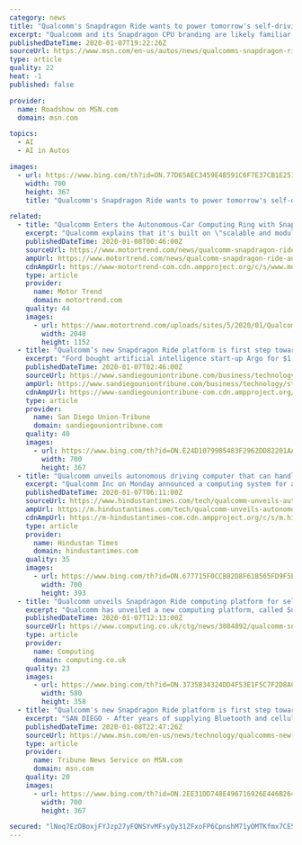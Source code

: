 ```yaml
---
category: news
title: "Qualcomm's Snapdragon Ride wants to power tomorrow's self-driving car tech"
excerpt: "Qualcomm and its Snapdragon CPU branding are likely familiar names for mobile phone aficionados, but watch out, because we're going to likely see more of it in our cars in the near future. On Monday ahead of CES 2020 's opening day,"
publishedDateTime: 2020-01-07T19:22:26Z
sourceUrl: https://www.msn.com/en-us/autos/news/qualcomms-snapdragon-ride-wants-to-power-tomorrows-self-driving-car-tech/ar-BBYG0iM
type: article
quality: 22
heat: -1
published: false

provider:
  name: Roadshow on MSN.com
  domain: msn.com

topics:
  - AI
  - AI in Autos

images:
  - url: https://www.bing.com/th?id=ON.77D65AEC3459E4B591C6F7E37CB1E251
    width: 700
    height: 367
    title: "Qualcomm's Snapdragon Ride wants to power tomorrow's self-driving car tech"

related:
  - title: "Qualcomm Enters the Autonomous-Car Computing Ring with Snapdragon Ride"
    excerpt: "Qualcomm explains that it's built on \"scalable and modular heterogenous high-performance multi-core CPUs, energy-efficient AI and computer vision (CV) engines, and industry-leading GPU. The platform, with a combination of SoC (System on a chip) and accelerator can be used as needed to address every market segment offering industry-leading ..."
    publishedDateTime: 2020-01-08T00:46:00Z
    sourceUrl: https://www.motortrend.com/news/qualcomm-snapdragon-ride-autonomous-platform-first-look/
    ampUrl: https://www.motortrend.com/news/qualcomm-snapdragon-ride-autonomous-platform-first-look/amp/
    cdnAmpUrl: https://www-motortrend-com.cdn.ampproject.org/c/s/www.motortrend.com/news/qualcomm-snapdragon-ride-autonomous-platform-first-look/amp/
    type: article
    provider:
      name: Motor Trend
      domain: motortrend.com
    quality: 44
    images:
      - url: https://www.motortrend.com/uploads/sites/5/2020/01/Qualcomm-Snapdragon-autonomous-platform-04.jpg
        width: 2048
        height: 1152
  - title: "Qualcomm’s new Snapdragon Ride platform is first step toward self-driving cars"
    excerpt: "Ford bought artificial intelligence start-up Argo for $1 billion to bolster its autonomous driving work. GM acquired Sidecar’s assets, invested in Lyft and bought autonomous technology startup Cruise Automation. Still, self-driving cars are likely years away from showing up on roadways in significant numbers. In the meantime, Qualcomm is ..."
    publishedDateTime: 2020-01-07T02:46:00Z
    sourceUrl: https://www.sandiegouniontribune.com/business/technology/story/2020-01-06/qualcomm-dives-deeper-into-auto-tech-with-snapdragon-ride-platform-aimed-at-self-driving-cars
    ampUrl: https://www.sandiegouniontribune.com/business/technology/story/2020-01-06/qualcomm-dives-deeper-into-auto-tech-with-snapdragon-ride-platform-aimed-at-self-driving-cars?_amp=true
    cdnAmpUrl: https://www-sandiegouniontribune-com.cdn.ampproject.org/c/s/www.sandiegouniontribune.com/business/technology/story/2020-01-06/qualcomm-dives-deeper-into-auto-tech-with-snapdragon-ride-platform-aimed-at-self-driving-cars?_amp=true
    type: article
    provider:
      name: San Diego Union-Tribune
      domain: sandiegouniontribune.com
    quality: 40
    images:
      - url: https://www.bing.com/th?id=ON.E24D1079985483F2962DD82201AA0D1E
        width: 700
        height: 367
  - title: "Qualcomm unveils autonomous driving computer that can handle lane controls, self-driving"
    excerpt: "Qualcomm Inc on Monday announced a computing system for autonomous vehicles designed to handle everything from lane controls to full self-driving that it aims to have on the road by 2023.(Getty Images/iStockphoto) Qualcomm Inc on Monday announced a computing system for autonomous vehicles designed to handle everything from lane controls to full ..."
    publishedDateTime: 2020-01-07T06:11:00Z
    sourceUrl: https://www.hindustantimes.com/tech/qualcomm-unveils-autonomous-driving-computer-that-can-handle-lane-controls-self-driving/story-NYcE7cIzFsgrkTo7evRH0O.html
    ampUrl: https://m.hindustantimes.com/tech/qualcomm-unveils-autonomous-driving-computer-that-can-handle-lane-controls-self-driving/story-NYcE7cIzFsgrkTo7evRH0O_amp.html
    cdnAmpUrl: https://m-hindustantimes-com.cdn.ampproject.org/c/s/m.hindustantimes.com/tech/qualcomm-unveils-autonomous-driving-computer-that-can-handle-lane-controls-self-driving/story-NYcE7cIzFsgrkTo7evRH0O_amp.html
    type: article
    provider:
      name: Hindustan Times
      domain: hindustantimes.com
    quality: 35
    images:
      - url: https://www.bing.com/th?id=ON.677715F0CCB82D8F61B565FD9F5E1F75
        width: 700
        height: 393
  - title: "Qualcomm unveils Snapdragon Ride computing platform for self-driving cars"
    excerpt: "Qualcomm has unveiled a new computing platform, called Snapdragon Ride, which it claims will make it easier for vehicle makers to build self-driving cars. The new computing system was unveiled on Monday at the Consumer Electronics Show (CES) in Las Vegas, where the chipmaker said that it will start shipping the system to manufacturers later ..."
    publishedDateTime: 2020-01-07T12:13:00Z
    sourceUrl: https://www.computing.co.uk/ctg/news/3084892/qualcomm-snapdragon-ride-self-driving-cars
    type: article
    provider:
      name: Computing
      domain: computing.co.uk
    quality: 23
    images:
      - url: https://www.bing.com/th?id=ON.3735B34324DD4F53E1F5C7F2D8AC02AB
        width: 580
        height: 358
  - title: "Qualcomm's new Snapdragon Ride platform is first step toward self-driving cars"
    excerpt: "SAN DIEGO - After years of supplying Bluetooth and cellular connectivity to automakers, Qualcomm is pivoting toward safety with its new Snapdragon Ride platform, which aims to bring advanced driver assistance features such as automated parking,"
    publishedDateTime: 2020-01-08T22:47:26Z
    sourceUrl: https://www.msn.com/en-us/news/technology/qualcomms-new-snapdragon-ride-platform-is-first-step-toward-self-driving-cars/ar-BBYLhPt
    type: article
    provider:
      name: Tribune News Service on MSN.com
      domain: msn.com
    quality: 20
    images:
      - url: https://www.bing.com/th?id=ON.2EE31DD748E496716926E446B26451F1
        width: 700
        height: 367

secured: "lNoq7EzDBoxjFYJzp27yFQNSYvMFsyQy31ZFxoFP6CpnshM71yOMTKfmx7CE5cGpgZAmmMKKFVPvuQ+akHjwddsaQ6Hzkt+RV7qIfbuhoZ3fzHaVo/B8gBl3PxPK3cqeAd5b8ccN+NoGrsbPGNaNhdCvUSS25NvzrnxSUmVMR5mh+XHCU4xzW4NZs6vWZNq8vqvRnlB+iLd5Ef3BQCGXfvBKmRtCJLJANq3B1pR+zZpKjmYUZZlQdbjyvAZZeFaXuGUpmA0IyeVqB3iynPPEyw==;OKXruITHBSBVGVQOLPWG5A=="
---
```


